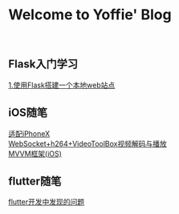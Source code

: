 # Welcome to Yoffie' Blog   

<br>

## Flask入门学习  
[1.使用Flask搭建一个本地web站点](https://yoffieyf.github.io/Yoffie/flask/flask01)  
  
## iOS随笔
[适配iPhoneX](https://yoffieyf.github.io/Yoffie/iOS/iPhoneX适配)  
[WebSocket+h264+VideoToolBox视频解码与播放](https://yoffieyf.github.io/Yoffie/iOS/WebSocket+h264+VideoToolBox)  
[MVVM框架(iOS)](https://yoffieyf.github.io/Yoffie/iOS/MVVM框架(iOS))

## flutter随笔
[flutter开发中发现的问题](https://yoffieyf.github.io/Yoffie/flutter/flutter开发中发现的问题)